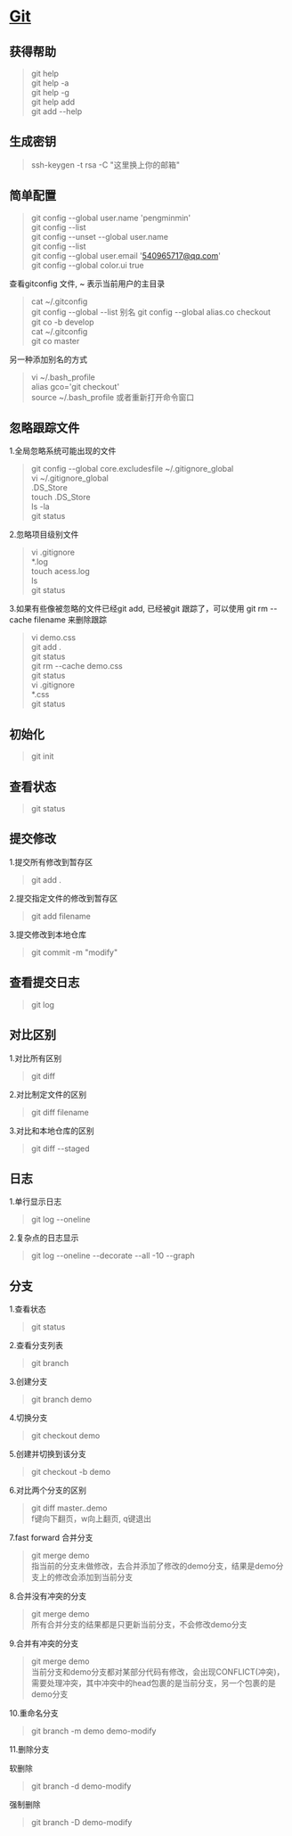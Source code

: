 # [Git](https://git-scm.com/)

## 获得帮助
> git help  
> git help -a  
> git help -g  
> git help add  
> git add --help

## 生成密钥
> ssh-keygen -t rsa -C "这里换上你的邮箱"

## 简单配置
> git config --global user.name 'pengminmin'  
> git config --list  
> git config --unset --global user.name  
> git config --list  
> git config --global user.email '540965717@qq.com'  
> git config --global color.ui true

查看gitconfig 文件, ~ 表示当前用户的主目录
> cat ~/.gitconfig  
> git config --global --list
 别名
> git config --global alias.co checkout  
> git co -b develop  
> cat ~/.gitconfig  
> git co master

另一种添加别名的方式
> vi ~/.bash_profile  
> alias gco='git checkout'  
> source ~/.bash_profile 或者重新打开命令窗口

## 忽略跟踪文件
1.全局忽略系统可能出现的文件
> git config --global core.excludesfile ~/.gitignore_global  
> vi ~/.gitignore_global  
> .DS_Store  
> touch .DS_Store  
> ls -la  
> git status

2.忽略项目级别文件
> vi .gitignore  
> \*.log  
> touch acess.log  
> ls  
> git status

3.如果有些像被忽略的文件已经git add, 已经被git 跟踪了，可以使用 git rm --cache filename 来删除跟踪
> vi demo.css  
> git add .  
> git status  
> git rm --cache demo.css  
> git status  
> vi .gitignore  
> \*.css  
> git status

## 初始化
> git init

## 查看状态
> git status

## 提交修改
1.提交所有修改到暂存区
> git add .

2.提交指定文件的修改到暂存区
> git add filename

3.提交修改到本地仓库  
> git commit -m "modify"

## 查看提交日志
> git log

## 对比区别
1.对比所有区别
> git diff

2.对比制定文件的区别
> git diff filename

3.对比和本地仓库的区别
> git diff --staged

## 日志
1.单行显示日志
> git log --oneline

2.复杂点的日志显示
> git log --oneline --decorate --all -10 --graph

## 分支
1.查看状态
> git status

2.查看分支列表
> git branch

3.创建分支
> git branch demo

4.切换分支
> git checkout demo

5.创建并切换到该分支
> git checkout -b demo

6.对比两个分支的区别
> git diff master..demo  
> f键向下翻页，w向上翻页, q键退出

7.fast forward 合并分支
> git merge demo  
> 指当前的分支未做修改，去合并添加了修改的demo分支，结果是demo分支上的修改会添加到当前分支  

8.合并没有冲突的分支
> git merge demo  
> 所有合并分支的结果都是只更新当前分支，不会修改demo分支

9.合并有冲突的分支
> git merge demo  
> 当前分支和demo分支都对某部分代码有修改，会出现CONFLICT(冲突)，需要处理冲突，其中冲突中的head包裹的是当前分支，另一个包裹的是demo分支

10.重命名分支
> git branch -m demo demo-modify

11.删除分支  

软删除
> git branch -d demo-modify  

强制删除
> git branch -D demo-modify
